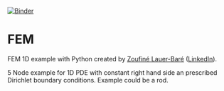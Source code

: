 [![Binder](https://mybinder.org/badge_logo.svg)](https://mybinder.org/v2/gh/zolabar/FEM/HEAD)
# FEM
FEM 1D example with Python created by [Zoufiné Lauer-Baré](https://orcid.org/0000-0002-7083-6909) ([LinkedIn](https://de.linkedin.com/in/zoufine-lauer-bare-14677a77)).

5 Node example for 1D PDE with constant right hand side an prescribed Dirichlet boundary conditions. Example could be a rod.
